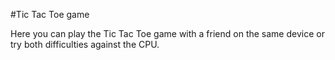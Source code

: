 #Tic Tac Toe game

Here you can play the Tic Tac Toe game with a friend on the same device or try both difficulties against the CPU.